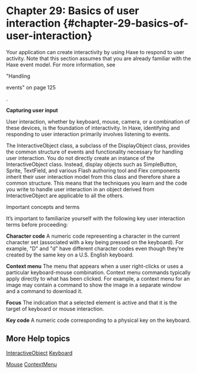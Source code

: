 # Chapter 29: Basics of user interaction {#chapter-29-basics-of-user-interaction}

Your application can create interactivity by using Haxe to respond to user activity. Note that this section assumes that you are already familiar with the Haxe event model. For more information, see

"Handling

events" on page 125

.

**Capturing user input**

User interaction, whether by keyboard, mouse, camera, or a combination of these devices, is the foundation of interactivity. In Haxe, identifying and responding to user interaction primarily involves listening to events.

The InteractiveObject class, a subclass of the DisplayObject class, provides the common structure of events and functionality necessary for handling user interaction. You do not directly create an instance of the InteractiveObject class. Instead, display objects such as SimpleButton, Sprite, TextField, and various Flash authoring tool and Flex components inherit their user interaction model from this class and therefore share a common structure. This means that the techniques you learn and the code you write to handle user interaction in an object derived from InteractiveObject are applicable to all the others.

Important concepts and terms

It’s important to familiarize yourself with the following key user interaction terms before proceeding:

**Character code** A numeric code representing a character in the current character set (associated with a key being pressed on the keyboard). For example, "D" and "d" have different character codes even though they’re created by the same key on a U.S. English keyboard.

**Context menu** The menu that appears when a user right-clicks or uses a particular keyboard-mouse combination. Context menu commands typically apply directly to what has been clicked. For example, a context menu for an image may contain a command to show the image in a separate window and a command to download it.

**Focus** The indication that a selected element is active and that it is the target of keyboard or mouse interaction.

**Key code** A numeric code corresponding to a physical key on the keyboard.

## More Help topics

[InteractiveObject](https://api.openfl.org/openfl/display/InteractiveObject.html) [Keyboard](https://api.openfl.org/openfl/ui/Keyboard.html)

[Mouse](https://api.openfl.org/openfl/ui/Mouse.html) [ContextMenu](https://api.openfl.org/openfl/ui/ContextMenu.html)